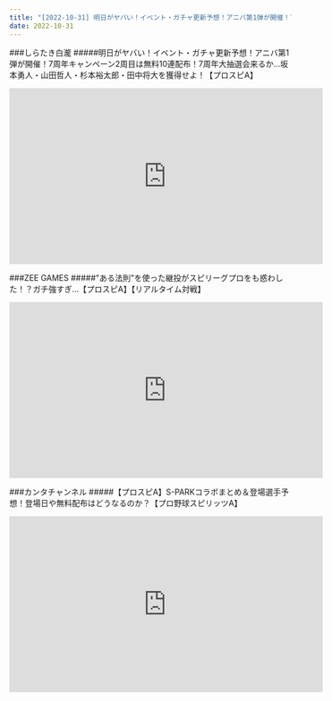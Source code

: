 ```yaml
---
title: "[2022-10-31] 明日がヤバい！イベント・ガチャ更新予想！アニバ第1弾が開催！7周年キャンペーン2周目は無料10連配布！7周年大抽選会来るか…坂本勇人・山田哲人・杉本裕太郎・田中将大を獲得せよ！【プロスピA】 他"
date: 2022-10-31
---
```

###しらたき白瀧
#####明日がヤバい！イベント・ガチャ更新予想！アニバ第1弾が開催！7周年キャンペーン2周目は無料10連配布！7周年大抽選会来るか…坂本勇人・山田哲人・杉本裕太郎・田中将大を獲得せよ！【プロスピA】
<iframe width="560" height="315" src="https://www.youtube.com/embed/nz7svQDUt5w" frameborder="0" allow="accelerometer; autoplay; clipboard-write; encrypted-media; gyroscope; picture-in-picture" allowfullscreen></iframe>

###ZEE GAMES
#####&quot;ある法則&quot;を使った継投がスピリーグプロをも惑わした！？ガチ強すぎ…【プロスピA】【リアルタイム対戦】
<iframe width="560" height="315" src="https://www.youtube.com/embed/SxdoEoGPyO4" frameborder="0" allow="accelerometer; autoplay; clipboard-write; encrypted-media; gyroscope; picture-in-picture" allowfullscreen></iframe>

###カンタチャンネル
#####【プロスピA】S-PARKコラボまとめ＆登場選手予想！登場日や無料配布はどうなるのか？【プロ野球スピリッツA】
<iframe width="560" height="315" src="https://www.youtube.com/embed/uh36iY_e-eo" frameborder="0" allow="accelerometer; autoplay; clipboard-write; encrypted-media; gyroscope; picture-in-picture" allowfullscreen></iframe>

